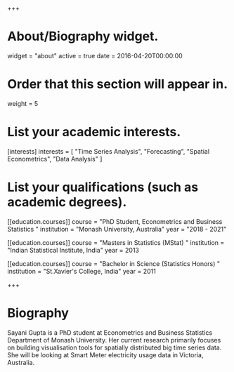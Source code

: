 +++
# About/Biography widget.
widget = "about"
active = true
date = 2016-04-20T00:00:00

# Order that this section will appear in.
weight = 5

# List your academic interests.
[interests]
  interests = [
    "Time Series Analysis",
    "Forecasting",
    "Spatial Econometrics",
    "Data Analysis"
  ]

# List your qualifications (such as academic degrees).
[[education.courses]]
  course = "PhD Student, Econometrics and Business Statistics "
  institution = "Monash University, Australia"
  year = "2018 - 2021"
  
[[education.courses]]
  course = "Masters in Statistics (MStat) "
  institution = "Indian Statistical Institute, India"
  year = 2013
  
[[education.courses]]
  course = "Bachelor in Science (Statistics Honors) "
  institution = "St.Xavier's College, India"
  year = 2011  

+++

# Biography

Sayani Gupta is a PhD student at Econometrics and Business Statistics Department of Monash University. Her current research primarily focuses on building visualisation tools for spatially distributed big time series data. She will be looking at Smart Meter electricity usage data in Victoria, Australia. 